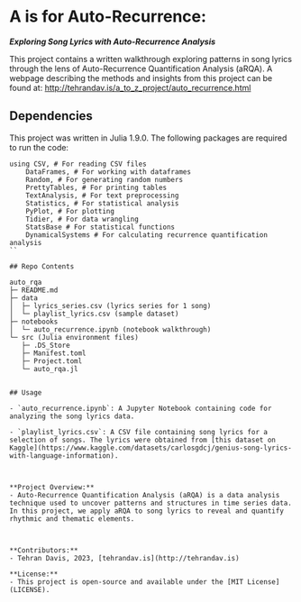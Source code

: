 
# A is for Auto-Recurrence: 
**_Exploring Song Lyrics with Auto-Recurrence Analysis_**

This project contains a written walkthrough exploring patterns in song lyrics through the lens of Auto-Recurrence Quantification Analysis (aRQA). A webpage describing the methods and insights from this project can be found at: http://tehrandav.is/a_to_z_project/auto_recurrence.html

## Dependencies
This project was written in Julia 1.9.0. The following packages are required to run the code:

```
using CSV, # For reading CSV files
    DataFrames, # For working with dataframes
    Random, # For generating random numbers
    PrettyTables, # For printing tables
    TextAnalysis, # For text preprocessing
    Statistics, # For statistical analysis
    PyPlot, # For plotting
    Tidier, # For data wrangling
    StatsBase # For statistical functions
    DynamicalSystems # For calculating recurrence quantification analysis
``      

## Repo Contents

auto_rqa
├─ README.md
├─ data
│  ├─ lyrics_series.csv (lyrics series for 1 song)
│  └─ playlist_lyrics.csv (sample dataset)
├─ notebooks
│  └─ auto_recurrence.ipynb (notebook walkthrough)
└─ src (Julia environment files)
   ├─ .DS_Store
   ├─ Manifest.toml
   ├─ Project.toml
   └─ auto_rqa.jl
   
   
## Usage

- `auto_recurrence.ipynb`: A Jupyter Notebook containing code for analyzing the song lyrics data.

- `playlist_lyrics.csv`: A CSV file containing song lyrics for a selection of songs. The lyrics were obtained from [this dataset on Kaggle](https://www.kaggle.com/datasets/carlosgdcj/genius-song-lyrics-with-language-information).



**Project Overview:**
- Auto-Recurrence Quantification Analysis (aRQA) is a data analysis technique used to uncover patterns and structures in time series data. In this project, we apply aRQA to song lyrics to reveal and quantify rhythmic and thematic elements.



**Contributors:**
- Tehran Davis, 2023, [tehrandav.is](http://tehrandav.is)

**License:**
- This project is open-source and available under the [MIT License](LICENSE).